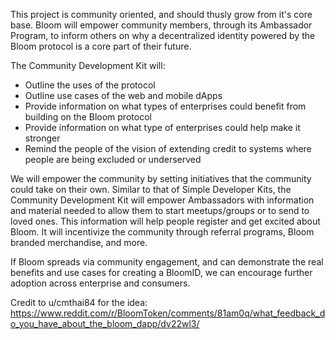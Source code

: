 This project is community oriented, and should thusly grow from it's core base. Bloom will empower community members, through its Ambassador Program, to inform others on why a decentralized identity powered by the Bloom protocol is a core part of their future.

The Community Development Kit will:
- Outline the uses of the protocol
- Outline use cases of the web and mobile dApps
- Provide information on what types of enterprises could benefit from building on the Bloom protocol
- Provide information on what type of enterprises could help make it stronger
- Remind the people of the vision of extending credit to systems where people are being excluded or underserved

We will empower the community by setting initiatives that the community could take on their own. Similar to that of Simple Developer Kits, the Community Development Kit will empower Ambassadors with information and material needed to allow them to start meetups/groups or to send to loved ones. This information will help people register and get excited about Bloom. It will incentivize the community through referral programs, Bloom branded merchandise, and more.

If Bloom spreads via community engagement, and can demonstrate the real benefits and use cases for creating a BloomID, we can encourage further adoption across enterprise and consumers.

Credit to u/cmthai84 for the idea: https://www.reddit.com/r/BloomToken/comments/81am0q/what_feedback_do_you_have_about_the_bloom_dapp/dv22wl3/
